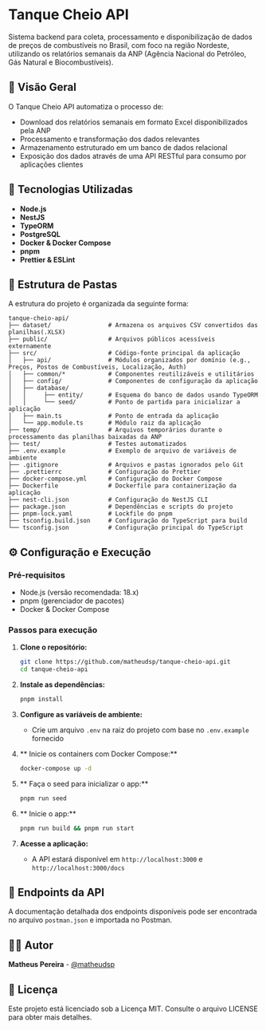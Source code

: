 # Tanque Cheio API

Sistema backend para coleta, processamento e disponibilização de dados de preços de combustíveis no Brasil, com foco na região Nordeste, utilizando os relatórios semanais da ANP (Agência Nacional do Petróleo, Gás Natural e Biocombustíveis).

## 📌 Visão Geral

O Tanque Cheio API automatiza o processo de:

- Download dos relatórios semanais em formato Excel disponibilizados pela ANP
- Processamento e transformação dos dados relevantes
- Armazenamento estruturado em um banco de dados relacional
- Exposição dos dados através de uma API RESTful para consumo por aplicações clientes

## 🚀 Tecnologias Utilizadas

- **Node.js**
- **NestJS**
- **TypeORM**
- **PostgreSQL**
- **Docker & Docker Compose**
- **pnpm**
- **Prettier & ESLint**

## 📁 Estrutura de Pastas

A estrutura do projeto é organizada da seguinte forma:

```
tanque-cheio-api/
├── dataset/                # Armazena os arquivos CSV convertidos das planilhas(.XLSX)
├── public/                 # Arquivos públicos acessíveis externamente
├── src/                    # Código-fonte principal da aplicação
│   ├── api/                # Módulos organizados por domínio (e.g., Preços, Postos de Combustíveis, Localização, Auth)
│   ├── common/*            # Componentes reutilizáveis e utilitários
│   ├── config/             # Componentes de configuração da aplicação
│   ├── database/
│   │     ├── entity/       # Esquema do banco de dados usando TypeORM
│   │     └── seed/         # Ponto de partida para inicializar a aplicação
│   ├── main.ts             # Ponto de entrada da aplicação
│   └── app.module.ts       # Módulo raiz da aplicação
├── temp/                   # Arquivos temporários durante o processamento das planilhas baixadas da ANP
├── test/                   # Testes automatizados
├── .env.example            # Exemplo de arquivo de variáveis de ambiente
├── .gitignore              # Arquivos e pastas ignorados pelo Git
├── .prettierrc             # Configuração do Prettier
├── docker-compose.yml      # Configuração do Docker Compose
├── Dockerfile              # Dockerfile para containerização da aplicação
├── nest-cli.json           # Configuração do NestJS CLI
├── package.json            # Dependências e scripts do projeto
├── pnpm-lock.yaml          # Lockfile do pnpm
├── tsconfig.build.json     # Configuração do TypeScript para build
└── tsconfig.json           # Configuração principal do TypeScript
```

## ⚙️ Configuração e Execução

### Pré-requisitos

- Node.js (versão recomendada: 18.x)
- pnpm (gerenciador de pacotes)
- Docker & Docker Compose

### Passos para execução

1. **Clone o repositório:**
   ```bash
   git clone https://github.com/matheudsp/tanque-cheio-api.git
   cd tanque-cheio-api
   ```

2. **Instale as dependências:**
   ```bash
   pnpm install
   ```

3. **Configure as variáveis de ambiente:**
   - Crie um arquivo `.env` na raiz do projeto com base no `.env.example` fornecido

4. ** Inicie os containers com Docker Compose:**
   ```bash
   docker-compose up -d
   ```
5. ** Faça o seed para inicializar o app:**
   ```bash
   pnpm run seed
   ```
6. ** Inicie o app:**
   ```bash
   pnpm run build && pnpm run start
   ```
7. **Acesse a aplicação:**
   - A API estará disponível em `http://localhost:3000` e `http://localhost:3000/docs` 

## 📌 Endpoints da API

A documentação detalhada dos endpoints disponíveis pode ser encontrada no arquivo `postman.json` e importada no Postman.

<!-- ## 🧪 Testes

Para executar os testes automatizados:

```bash
pnpm test
``` -->

## 🧑‍💻 Autor

**Matheus Pereira** - [@matheudsp](https://github.com/matheudsp)

## 📄 Licença

Este projeto está licenciado sob a Licença MIT. Consulte o arquivo LICENSE para obter mais detalhes.